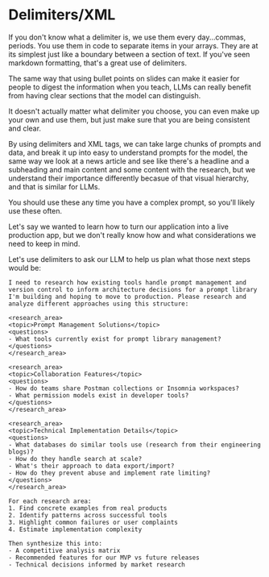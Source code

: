# Delimiters/XML

If you don't know what a delimiter is, we use them every day...commas, periods. You use them in code to separate items in your arrays. They are at its simplest just like a boundary between a section of text. If you've seen markdown formatting, that's a great use of delimiters.

The same way that using bullet points on slides can make it easier for people to digest the information when you teach, LLMs can really benefit from having clear sections that the model can distinguish.

It doesn't actually matter what delimiter you choose, you can even make up your own and use them, but just make sure that you are being consistent and clear.

By using delimiters and XML tags, we can take large chunks of prompts and data, and break it up into easy to understand prompts for the model, the same way we look at a news article and see like there's a headline and a subheading and main content and some content with the research, but we understand their importance differently becasue of that visual hierarchy, and that is similar for LLMs.

You should use these any time you have a complex prompt, so you'll likely use these often.

Let's say we wanted to learn how to turn our application into a live production app, but we don't really know how and what considerations we need to keep in mind.

Let's use delimiters to ask our LLM to help us plan what those next steps would be:

```
I need to research how existing tools handle prompt management and version control to inform architecture decisions for a prompt library I'm building and hoping to move to production. Please research and analyze different approaches using this structure:

<research_area>
<topic>Prompt Management Solutions</topic>
<questions>
- What tools currently exist for prompt library management?
</questions>
</research_area>

<research_area>
<topic>Collaboration Features</topic>
<questions>
- How do teams share Postman collections or Insomnia workspaces?
- What permission models exist in developer tools?
</questions>
</research_area>

<research_area>
<topic>Technical Implementation Details</topic>
<questions>
- What databases do similar tools use (research from their engineering blogs)?
- How do they handle search at scale?
- What's their approach to data export/import?
- How do they prevent abuse and implement rate limiting?
</questions>
</research_area>

For each research area:
1. Find concrete examples from real products
2. Identify patterns across successful tools
3. Highlight common failures or user complaints
4. Estimate implementation complexity

Then synthesize this into:
- A competitive analysis matrix
- Recommended features for our MVP vs future releases
- Technical decisions informed by market research
```
